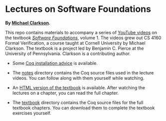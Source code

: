 # Lectures on Software Foundations

**By [Michael Clarkson][mrc].**



This repo contains materials to accompany a series of [YouTube videos][yt] on
the textbook [*Software Foundations*][sf], volume 1. The videos grew out CS 4160
Formal Verification, a course taught at Cornell University by Michael Clarkson.
The textbook is a project led by Benjamin C. Pierce at the University of
Pennsylvania. Clarkson is a contributing author.

- Some [Coq installation advice][install] is available.

- The [notes][notes] directory contains the Coq source files used in the
  lecture videos. You can follow along with them yourself while watching.

- An [HTML version of the textbook][lf-html] is available. After watching
  the lectures on a chapter, you can read the full chapter.

- The [textbook][textbook] directory contains the Coq source files for the
  full textbook chapters. You can download them to complete the textbook
  exercises yourself.

[install]: https://clarksmr.github.io/sf-lectures/install.html
[notes]: https://github.com/clarksmr/sf-lectures/tree/main/notes/lf
[textbook]: https://github.com/clarksmr/sf-lectures/tree/main/textbook/lf
[mrc]: https://www.cs.cornell.edu/~clarkson/
[yt]: https://www.youtube.com/playlist?list=PLre5AT9JnKShFK9l9HYzkZugkJSsXioFs
[sf]: https://softwarefoundations.cis.upenn.edu/
[lf-html]: https://clarksmr.github.io/sf-lectures/textbook/lf/toc.html
